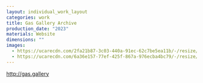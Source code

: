 ```yaml
---
layout: individual_work_layout
categories: work
title: Gas Gallery Archive
production_date: "2023"
materials: Website
dimensions: ""
images:
  - https://ucarecdn.com/2fa21b87-3c03-440a-91ec-62c7be5ea11b/-/resize/2400/-/quality/lightest/-/format/auto/
  - https://ucarecdn.com/6a36e157-77ef-425f-867a-976ecba4bc79/-/resize/2400/-/quality/lightest/-/format/auto/
---
```

<http://gas.gallery>

